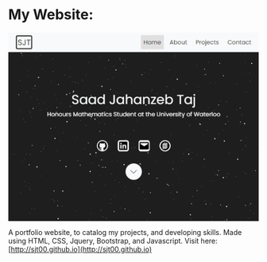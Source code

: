 # My Website:
<div style="text-align:center"><img align="center" src="./Preview.PNG" title="Preview" alt="Preview" /></div>

A portfolio website, to catalog my projects, and developing skills.
Made using HTML, CSS, Jquery, Bootstrap, and Javascript.
Visit here: [http://sjt00.github.io](http://sjt00.github.io)
